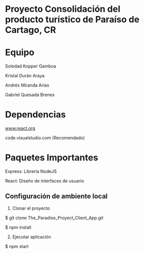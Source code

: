 # Proyecto Consolidación del producto turístico de Paraíso de Cartago, CR

# Equipo

Soledad Kopper Gamboa

Kristal Durán Araya

Andrés Miranda Arias

Gabriel Quesada Brenes

# Dependencias

www.react.org

code.visualstudio.com (Recomendado)

# Paquetes Importantes

Express: Librería NodeJS

React: Diseño de interfaces de usuario

## Configuración de ambiente local

1. Clonar el proyecto 

$ git clone The_Paradise_Proyect_Client_App.git

$ npm install 

2. Ejecutar aplicación

$ npm start
